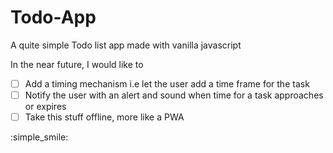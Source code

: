 # Todo-App
A quite simple Todo list app made with vanilla javascript

In the near future, I would like to
-[ ] Add a timing mechanism i.e let the user add a time frame for the task
-[ ] Notify the user with an alert and sound when time for a task approaches or expires 
-[ ] Take this stuff offline, more like a PWA 

 :simple_smile:
